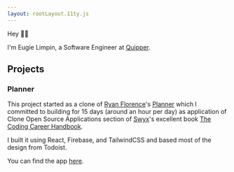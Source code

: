 ```yaml
---
layout: rootLayout.11ty.js
---
```


Hey 👋🏼

I'm Eugie Limpin, a Software Engineer at <a href="https://quipper.com" target="_blank" rel="noreferrer noopener">Quipper</a>.

## Projects

### Planner

This project started as a clone of [Ryan Florence](https://twitter.com/ryanflorence)'s
[Planner](https://planner.now.sh) which I committed to building for 15 days
(around an hour per day) as application of Clone Open Source
Applications section of [Swyx](https://twitter.com/swyx)'s excellent book
[The Coding Career Handbook](https://www.learninpublic.org/).

I built it using React, Firebase, and TailwindCSS and based most of the
design from Todoist.

You can find the app <a href="https://planner-pearl.vercel.app/" target="_blank">here</a>.